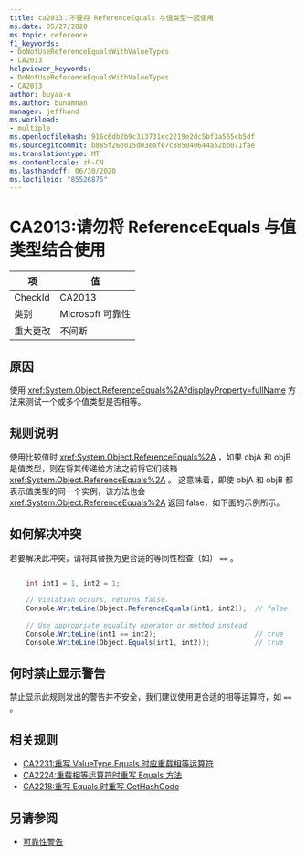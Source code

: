 ```yaml
---
title: ca2013：不要将 ReferenceEquals 与值类型一起使用
ms.date: 05/27/2020
ms.topic: reference
f1_keywords:
- DoNotUseReferenceEqualsWithValueTypes
- CA2013
helpviewer_keywords:
- DoNotUseReferenceEqualsWithValueTypes
- CA2013
author: buyaa-n
ms.author: bunamnan
manager: jeffhand
ms.workload:
- multiple
ms.openlocfilehash: 916c6db2b9c313731ec2219e2dc5bf3a565cb5df
ms.sourcegitcommit: b885f26e015d03eafe7c885040644a52bb071fae
ms.translationtype: MT
ms.contentlocale: zh-CN
ms.lasthandoff: 06/30/2020
ms.locfileid: "85526875"
---
```

# <a name="ca2013-do-not-use-referenceequals-with-value-types"></a>CA2013:请勿将 ReferenceEquals 与值类型结合使用

|项|值|
|-|-|
|CheckId|CA2013|
|类别|Microsoft 可靠性|
|重大更改|不间断|

## <a name="cause"></a>原因

使用 <xref:System.Object.ReferenceEquals%2A?displayProperty=fullName> 方法来测试一个或多个值类型是否相等。

## <a name="rule-description"></a>规则说明

使用比较值时 <xref:System.Object.ReferenceEquals%2A> ，如果 objA 和 objB 是值类型，则在将其传递给方法之前将它们装箱 <xref:System.Object.ReferenceEquals%2A> 。 这意味着，即使 objA 和 objB 都表示值类型的同一个实例，该方法也会 <xref:System.Object.ReferenceEquals%2A> 返回 false，如下面的示例所示。

## <a name="how-to-fix-violations"></a>如何解决冲突

若要解决此冲突，请将其替换为更合适的等同性检查（如） `==` 。

```csharp

    int int1 = 1, int2 = 1;
    
    // Violation occurs, returns false.
    Console.WriteLine(Object.ReferenceEquals(int1, int2));  // false
    
    // Use appropriate equality operator or method instead
    Console.WriteLine(int1 == int2);                        // true
    Console.WriteLine(Object.Equals(int1, int2));           // true
```

## <a name="when-to-suppress-warnings"></a>何时禁止显示警告

禁止显示此规则发出的警告并不安全，我们建议使用更合适的相等运算符，如 `==` 。

## <a name="related-rules"></a>相关规则

- [CA2231:重写 ValueType.Equals 时应重载相等运算符](CA2231.md)
- [CA2224:重载相等运算符时重写 Equals 方法](../code-quality/ca2224.md)
- [CA2218:重写 Equals 时重写 GetHashCode](../code-quality/ca2218.md)

## <a name="see-also"></a>另请参阅

- [可靠性警告](../code-quality/reliability-warnings.md)
